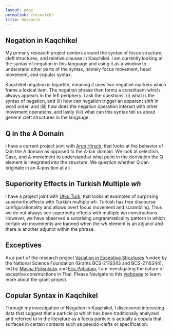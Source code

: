```yaml
---
layout: page
permalink: /research/
title: Research
---
```



## Negation in Kaqchikel

My primary research project centers around the syntax of focus structure, cleft structures, and relative clauses in Kaqchikel. I am currently looking at the syntax of negation in this language and using it as a window to understand other parts of the syntax, namely focus movement, head movement, and copular syntax. 

Kaqchikel negation is bipartite, meaning it uses two negative markers which frame a lexical item. The negation phrase then forms a constituent which always appears in the left periphery. I ask the questions, (i) what is the syntax of negation, and (ii) how can negation trigger an apparent shift in word order, and (iii) how does the negation operation interact with other movement operations, and lastly (iiii) what can this syntax tell us about general cleft structures in the langauge.


## Q in the A Domain 

I have a current project joint with [Aron Hirsch], that looks at the behavior of Q in the A domain as opposed to the A-bar domain. We look at selection, Case, and A-movement to understand at what point in the derivation the Q element is integrated into the structure. We question whether Q can originate in an A-position at all. 

## Superiority Effects in Turkish Multiple *wh*

I have a project joint with [Utku Turk], that looks at examples of surprising superiority effects with Turkish multiple *wh*. Turkish has free discourse configurationality and allows overt focus movement and scrambling. Thus we do not always see superiority effects with multiple *wh* constructions. However, we have observed a surprising ungrammaticality pattern in which certain *wh* movements are banned when the *wh* element is an adjunct and there is another adjunct within the phrase. 

## Exceptives

As a part of the research project [Variation in Exceptive Structures] funded by the National Science Foundation (Grants BCS-2116343 and BCS-2116344), led by [Masha Polisnksky] and [Eric Potsdam], I am investigating the nature of exceptive constructions in Thai. Please Navigate to this [webpage] to learn more about the grant project.

## Copular Syntax in Kaqchikel

Through my investigation of Negation in Kaqchikel, I discovered interesting data that suggest that a particle *ja* which has been traditionally analyzed and referred to in the literature as a focus particle is actually a copula that surfaces in certain contexts such as pseudo-clefts or specification. 


[Utku Turk]: https://utkuturk.com/
[Variation in Exceptive Structures]: https://exceptives.lin.ufl.edu/
[webpage]: https://exceptives.lin.ufl.edu/the-language-sample/
[Aron Hirsch]: https://sites.google.com/view/aronhirsch/home?authuser=0
[Eric Potsdam]: https://people.clas.ufl.edu/potsdam/
[Masha Polisnksky]: https://www.mariapolinsky.com/about-me/
